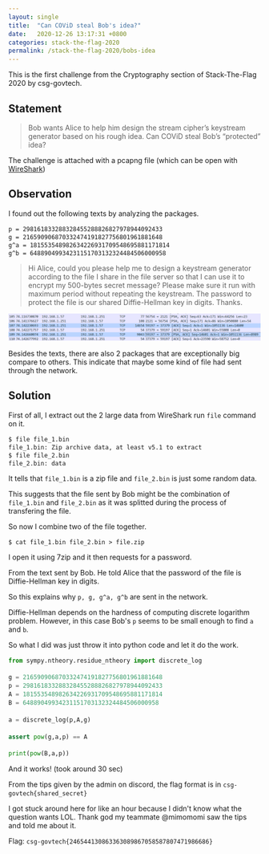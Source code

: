 ```yaml
---
layout: single
title:  "Can COViD steal Bob's idea?"
date:   2020-12-26 13:17:31 +0800
categories: stack-the-flag-2020
permalink: /stack-the-flag-2020/bobs-idea
---
```


This is the first challenge from the Cryptography section of Stack-The-Flag 2020 by csg-govtech.

## Statement

>Bob wants Alice to help him design the stream cipher’s keystream generator based on his rough idea. Can COViD steal Bob’s “protected” idea?

The challenge is attached with a pcapng file (which can be open with [WireShark](https://www.wireshark.org/))

## Observation

I found out the following texts by analyzing the packages.

```
p = 298161833288328455288826827978944092433
g = 216590906870332474191827756801961881648
g^a = 181553548982634226931709548695881171814
g^b = 64889049934231151703132324484506000958
```
>Hi Alice, could you please help me to design a keystream generator according to the file I share in the file server so that I can use it to encrypt my 500-bytes secret message? Please make sure it run with maximum period without repeating the keystream. The password to protect the file is our shared Diffie-Hellman key in digits. Thanks.

![Package length of No. 107 and 109 is exceptionally big](/images/stack-the-flag-2020/bobs_1.png)

Besides the texts, there are also 2 packages that are exceptionally big compare to others. This indicate that maybe some kind of file had sent through the network.

## Solution

First of all, I extract out the 2 large data from WireShark run `file` command on  it.

```shell
$ file file_1.bin
file_1.bin: Zip archive data, at least v5.1 to extract
$ file file_2.bin
file_2.bin: data
```

It tells that `file_1.bin` is a zip file and `file_2.bin` is just some random data.

This suggests that the file sent by Bob might be the combination of `file_1.bin` and `file_2.bin` as it was splitted during the process of transfering the file.

So now I combine two of the file together.

```shell
$ cat file_1.bin file_2.bin > file.zip
```

I open it using 7zip and it then requests for a password.

From the text sent by Bob. He told Alice that the password of the file is Diffie-Hellman key in digits.

So this explains why `p, g, g^a, g^b` are sent in the network.

Diffie-Hellman depends on the hardness of computing discrete logarithm problem. However, in this case Bob's `p` seems to be small enough to find `a` and `b`.

So what I did was just throw it into python code and let it do the work.

```python
from sympy.ntheory.residue_ntheory import discrete_log

g = 216590906870332474191827756801961881648
p = 298161833288328455288826827978944092433
A = 181553548982634226931709548695881171814
B = 64889049934231151703132324484506000958

a = discrete_log(p,A,g)

assert pow(g,a,p) == A

print(pow(B,a,p))
```

And it works! (took around 30 sec)

From the tips given by the admin on discord, the flag format is in `csg-govtech{shared_secret}`

I got stuck around here for like an hour because I didn't know what the question wants LOL. Thank god my teammate @mimomomi saw the tips and told me about it.

Flag:
`csg-govtech{246544130863363089867058587807471986686}`
